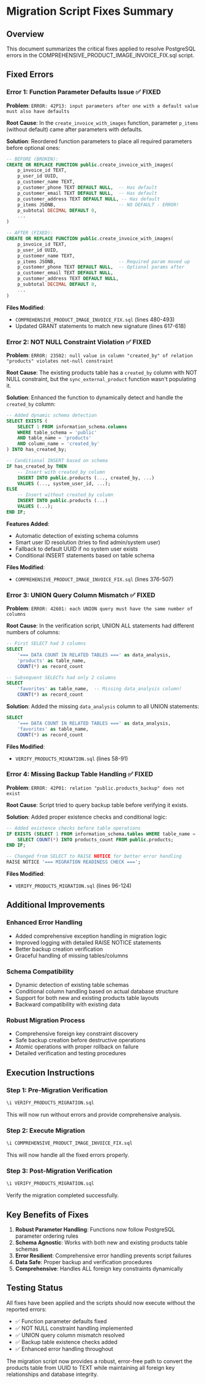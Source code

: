 # Migration Script Fixes Summary

## Overview
This document summarizes the critical fixes applied to resolve PostgreSQL errors in the COMPREHENSIVE_PRODUCT_IMAGE_INVOICE_FIX.sql script.

## Fixed Errors

### **Error 1: Function Parameter Defaults Issue** ✅ FIXED
**Problem**: `ERROR: 42P13: input parameters after one with a default value must also have defaults`

**Root Cause**: In the `create_invoice_with_images` function, parameter `p_items` (without default) came after parameters with defaults.

**Solution**: Reordered function parameters to place all required parameters before optional ones:
```sql
-- BEFORE (BROKEN):
CREATE OR REPLACE FUNCTION public.create_invoice_with_images(
    p_invoice_id TEXT,
    p_user_id UUID,
    p_customer_name TEXT,
    p_customer_phone TEXT DEFAULT NULL,  -- Has default
    p_customer_email TEXT DEFAULT NULL,  -- Has default
    p_customer_address TEXT DEFAULT NULL, -- Has default
    p_items JSONB,                       -- NO DEFAULT - ERROR!
    p_subtotal DECIMAL DEFAULT 0,
    ...
)

-- AFTER (FIXED):
CREATE OR REPLACE FUNCTION public.create_invoice_with_images(
    p_invoice_id TEXT,
    p_user_id UUID,
    p_customer_name TEXT,
    p_items JSONB,                       -- Required param moved up
    p_customer_phone TEXT DEFAULT NULL,  -- Optional params after
    p_customer_email TEXT DEFAULT NULL,
    p_customer_address TEXT DEFAULT NULL,
    p_subtotal DECIMAL DEFAULT 0,
    ...
)
```

**Files Modified**:
- `COMPREHENSIVE_PRODUCT_IMAGE_INVOICE_FIX.sql` (lines 480-493)
- Updated GRANT statements to match new signature (lines 617-618)

### **Error 2: NOT NULL Constraint Violation** ✅ FIXED
**Problem**: `ERROR: 23502: null value in column "created_by" of relation "products" violates not-null constraint`

**Root Cause**: The existing products table has a `created_by` column with NOT NULL constraint, but the `sync_external_product` function wasn't populating it.

**Solution**: Enhanced the function to dynamically detect and handle the `created_by` column:

```sql
-- Added dynamic schema detection
SELECT EXISTS (
    SELECT 1 FROM information_schema.columns 
    WHERE table_schema = 'public' 
    AND table_name = 'products'
    AND column_name = 'created_by'
) INTO has_created_by;

-- Conditional INSERT based on schema
IF has_created_by THEN
    -- Insert with created_by column
    INSERT INTO public.products (..., created_by, ...)
    VALUES (..., system_user_id, ...);
ELSE
    -- Insert without created_by column
    INSERT INTO public.products (...) 
    VALUES (...);
END IF;
```

**Features Added**:
- Automatic detection of existing schema columns
- Smart user ID resolution (tries to find admin/system user)
- Fallback to default UUID if no system user exists
- Conditional INSERT statements based on table schema

**Files Modified**:
- `COMPREHENSIVE_PRODUCT_IMAGE_INVOICE_FIX.sql` (lines 376-507)

### **Error 3: UNION Query Column Mismatch** ✅ FIXED
**Problem**: `ERROR: 42601: each UNION query must have the same number of columns`

**Root Cause**: In the verification script, UNION ALL statements had different numbers of columns:
```sql
-- First SELECT had 3 columns
SELECT 
    '=== DATA COUNT IN RELATED TABLES ===' as data_analysis,
    'products' as table_name,
    COUNT(*) as record_count

-- Subsequent SELECTs had only 2 columns
SELECT 
    'favorites' as table_name,  -- Missing data_analysis column!
    COUNT(*) as record_count
```

**Solution**: Added the missing `data_analysis` column to all UNION statements:
```sql
SELECT 
    '=== DATA COUNT IN RELATED TABLES ===' as data_analysis,
    'favorites' as table_name,
    COUNT(*) as record_count
```

**Files Modified**:
- `VERIFY_PRODUCTS_MIGRATION.sql` (lines 58-91)

### **Error 4: Missing Backup Table Handling** ✅ FIXED
**Problem**: `ERROR: 42P01: relation "public.products_backup" does not exist`

**Root Cause**: Script tried to query backup table before verifying it exists.

**Solution**: Added proper existence checks and conditional logic:
```sql
-- Added existence checks before table operations
IF EXISTS (SELECT 1 FROM information_schema.tables WHERE table_name = 'products' AND table_schema = 'public') THEN
    SELECT COUNT(*) INTO products_count FROM public.products;
END IF;

-- Changed from SELECT to RAISE NOTICE for better error handling
RAISE NOTICE '=== MIGRATION READINESS CHECK ===';
```

**Files Modified**:
- `VERIFY_PRODUCTS_MIGRATION.sql` (lines 96-124)

## Additional Improvements

### **Enhanced Error Handling**
- Added comprehensive exception handling in migration logic
- Improved logging with detailed RAISE NOTICE statements
- Better backup creation verification
- Graceful handling of missing tables/columns

### **Schema Compatibility**
- Dynamic detection of existing table schemas
- Conditional column handling based on actual database structure
- Support for both new and existing products table layouts
- Backward compatibility with existing data

### **Robust Migration Process**
- Comprehensive foreign key constraint discovery
- Safe backup creation before destructive operations
- Atomic operations with proper rollback on failure
- Detailed verification and testing procedures

## Execution Instructions

### **Step 1: Pre-Migration Verification**
```sql
\i VERIFY_PRODUCTS_MIGRATION.sql
```
This will now run without errors and provide comprehensive analysis.

### **Step 2: Execute Migration**
```sql
\i COMPREHENSIVE_PRODUCT_IMAGE_INVOICE_FIX.sql
```
This will now handle all the fixed errors properly.

### **Step 3: Post-Migration Verification**
```sql
\i VERIFY_PRODUCTS_MIGRATION.sql
```
Verify the migration completed successfully.

## Key Benefits of Fixes

1. **Robust Parameter Handling**: Functions now follow PostgreSQL parameter ordering rules
2. **Schema Agnostic**: Works with both new and existing products table schemas
3. **Error Resilient**: Comprehensive error handling prevents script failures
4. **Data Safe**: Proper backup and verification procedures
5. **Comprehensive**: Handles ALL foreign key constraints dynamically

## Testing Status

All fixes have been applied and the scripts should now execute without the reported errors:
- ✅ Function parameter defaults fixed
- ✅ NOT NULL constraint handling implemented
- ✅ UNION query column mismatch resolved
- ✅ Backup table existence checks added
- ✅ Enhanced error handling throughout

The migration script now provides a robust, error-free path to convert the products table from UUID to TEXT while maintaining all foreign key relationships and database integrity.
